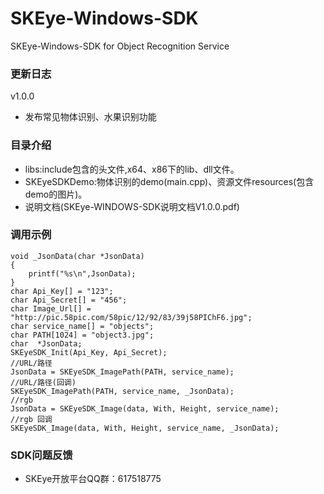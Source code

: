 # SKEye-Windows-SDK
SKEye-Windows-SDK for Object Recognition Service 
###  更新日志
v1.0.0
- 发布常见物体识别、水果识别功能
###  目录介绍
- libs:include包含的头文件,x64、x86下的lib、dll文件。
- SKEyeSDKDemo:物体识别的demo(main.cpp)、资源文件resources(包含demo的图片)。
- 说明文档(SKEye-WINDOWS-SDK说明文档V1.0.0.pdf)
###  调用示例
```
void _JsonData(char *JsonData)
{
    printf("%s\n",JsonData);
}
char Api_Key[] = "123";
char Api_Secret[] = "456";
char Image_Url[] = "http://pic.58pic.com/58pic/12/92/83/39j58PIChF6.jpg";
char service_name[] = "objects";
char PATH[1024] = "object3.jpg";
char  *JsonData;
SKEyeSDK_Init(Api_Key, Api_Secret);
//URL/路径
JsonData = SKEyeSDK_ImagePath(PATH, service_name);
//URL/路径(回调)
SKEyeSDK_ImagePath(PATH, service_name, _JsonData);
//rgb 
JsonData = SKEyeSDK_Image(data, With, Height, service_name);
//rgb 回调
SKEyeSDK_Image(data, With, Height, service_name, _JsonData);
```
###  SDK问题反馈
- SKEye开放平台QQ群：617518775

